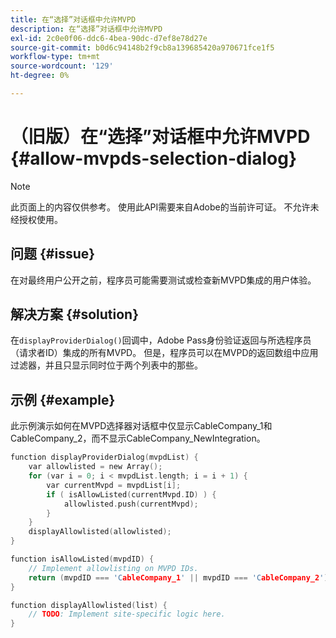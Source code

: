 ```yaml
---
title: 在“选择”对话框中允许MVPD
description: 在“选择”对话框中允许MVPD
exl-id: 2c0e0f06-ddc6-4bea-90dc-d7ef8e78d27e
source-git-commit: b0d6c94148b2f9cb8a139685420a970671fce1f5
workflow-type: tm+mt
source-wordcount: '129'
ht-degree: 0%

---
```


# （旧版）在“选择”对话框中允许MVPD {#allow-mvpds-selection-dialog}

>[!NOTE]
>
>此页面上的内容仅供参考。 使用此API需要来自Adobe的当前许可证。 不允许未经授权使用。

## 问题 {#issue}

在对最终用户公开之前，程序员可能需要测试或检查新MVPD集成的用户体验。

## 解决方案 {#solution}

在`displayProviderDialog()`回调中，Adobe Pass身份验证返回与所选程序员（请求者ID）集成的所有MVPD。 但是，程序员可以在MVPD的返回数组中应用过滤器，并且只显示同时位于两个列表中的那些。

## 示例 {#example}

此示例演示如何在MVPD选择器对话框中仅显示CableCompany_1和CableCompany_2，而不显示CableCompany_NewIntegration。

```C
function displayProviderDialog(mvpdList) {
    var allowlisted = new Array();
    for (var i = 0; i < mvpdList.length; i = i + 1) {
        var currentMvpd = mvpdList[i];
        if ( isAllowListed(currentMvpd.ID) ) {
            allowlisted.push(currentMvpd);
        }
    }
    displayAllowlisted(allowlisted);
}

function isAllowListed(mvpdID) {
    // Implement allowlisting on MVPD IDs.
    return (mvpdID === 'CableCompany_1' || mvpdID === 'CableCompany_2');
}

function displayAllowlisted(list) {
    // TODO: Implement site-specific logic here.
}
```

<!--
**Related Information**
* [Prevent MVPDs from appearing in the Selection Dialog](/help/authentication/prevent-mvpd-selectn-dialog.md)
* **Code Samples**
* [Programmer integration guide](/help/authentication/programmer-integration-guide-overview.md)
-->
